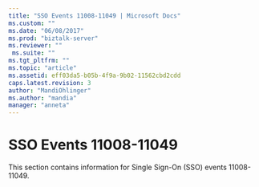 ```yaml
---
title: "SSO Events 11008-11049 | Microsoft Docs"
ms.custom: ""
ms.date: "06/08/2017"
ms.prod: "biztalk-server"
ms.reviewer: ""
 ms.suite: ""
ms.tgt_pltfrm: ""
ms.topic: "article"
ms.assetid: eff03da5-b05b-4f9a-9b02-11562cbd2cdd
caps.latest.revision: 3
author: "MandiOhlinger"
ms.author: "mandia"
manager: "anneta"
---
```

# SSO Events 11008-11049
This section contains information for Single Sign-On (SSO) events 11008-11049.